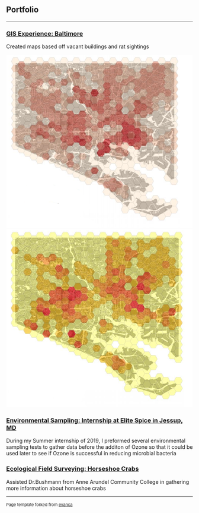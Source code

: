 ## Portfolio

---
### [GIS Experience: Baltimore](/Project1.md)
Created maps based off vacant buildings and rat sightings 

<img src="images/SneakPeakVacancy.png?raw=true"/>
<img src="images/SneakPeakRat.png?raw=true"/>

### [Environmental Sampling: Internship at Elite Spice in Jessup, MD](/project_probation/index)
During my Summer internship of 2019, I preformed several environmental sampling tests to gather data before the additon of Ozone so that it could be used later to see if Ozone is successful in reducing microbial bacteria

### [Ecological Field Surveying: Horseshoe Crabs](/project_probation/index) 
Assisted Dr.Bushmann from Anne Arundel Community College in gathering more information about horseshoe crabs

---
<p style="font-size:11px">Page template forked from <a href="https://github.com/evanca/quick-portfolio">evanca</a></p>
<!-- Remove above link if you don't want to attibute -->
